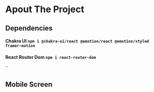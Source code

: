 # Apout The Project
##  Dependencies



#### Chakra UI `npm i @chakra-ui/react @emotion/react @emotion/styled framer-motion`

#### React Router Dom `npm i react-router-dom`

``

##  Mobile Screen 


